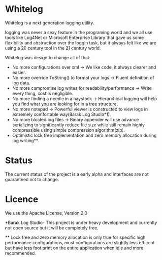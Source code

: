 Whitelog
========

Whitelog is a next generation logging utility.

logging was never a sexy feature in the programing world and we all use tools like Log4Net or Microsoft Enterprise Library that gave us some flexibility and abstruction over the loggin task, but it always felt like we are using a 20 century tool in the 21 century world.


Whitelog was design to change all of that:
* No more configurations over xml -> We like code, it always clearer and easier.
* No more override ToString() to format your logs -> Fluent definition of log data.
* No more compromise log writes for readability/performance -> Write every thing, cost is negligible.
* No more finding a needle in a haystack -> Hierarchical logging will help you find what you are looking for in a tree structure.
* No more notepad -> Powerful viewer is constructed to view logs in extremely comfortable way(Barak Log Studio*1).
* No more bloated log files -> Binary appender will use advance serializing to significantly reduce file size while still remain highly compressible using simple compression algorithm(zip).
* Optimistic lock free implementation and zero memory allocation during log writing**.
 

Status
======
The current status of the project is a early alpha and interfaces are not guaranteed not to change.

Licence
=======
We use the Apache License, Version 2.0



*Barak Log Studio- This project is under heavy development and currenlty not open source but it will be completely free.

** Lock free and zero memory allocation is only true for specific high performance configurations, most configurations are slightly less efficent but have less foot print on the entire application when idle and more recommended.

